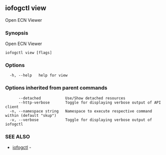 ## iofogctl view

Open ECN Viewer

### Synopsis

Open ECN Viewer

```
iofogctl view [flags]
```

### Options

```
  -h, --help   help for view
```

### Options inherited from parent commands

```
      --detached           Use/Show detached resources
      --http-verbose       Toggle for displaying verbose output of API client
  -n, --namespace string   Namespace to execute respective command within (default "skup")
  -v, --verbose            Toggle for displaying verbose output of iofogctl
```

### SEE ALSO

* [iofogctl](iofogctl.md)	 - 



